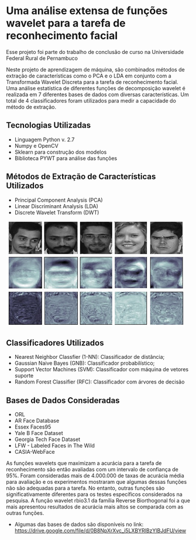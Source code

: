 # Uma análise extensa de funções wavelet para a tarefa de reconhecimento facial

Esse projeto foi parte do trabalho de conclusão de curso na Universidade Federal Rural de Pernambuco

Neste projeto de aprendizagem de máquina, são combinados métodos de extração de características como o PCA e o LDA em conjunto com a Transformada Wavelet Discreta para a tarefa de reconhecimento facial. Uma análise estatística de diferentes funções de decomposição wavelet é realizada em 7 diferentes bases de dados com diversas características.
Um total de 4 classificadores foram utilizados para medir a capacidade do método de extração.

## Tecnologias Utilizadas

* Linguagem Python v. 2.7
* Numpy e OpenCV
* Sklearn para construção dos modelos
* Biblioteca PYWT para análise das funções

## Métodos de Extração de Características Utilizados

* Principal Component Analysis (PCA)
* Linear Discriminant Analysis (LDA) 
* Discrete Wavelet Transform (DWT) 

![eigenfisher](pics/eigenfisher.jpg)<br/>

## Classificadores Utilizados

* Nearest Neighbor Classfier (1-NN): Classificador de distância;
* Gaussian Naive Bayes (GNB): Classificador probabilístico; 
* Support Vector Machines (SVM): Classificador com máquina de vetores suporte
* Random Forest Classifier (RFC): Classificador com árvores de decisão

## Bases de Dados Consideradas

* ORL 
* AR Face Database
* Essex Faces95
* Yale B Face Dataset
* Georgia Tech Face Dataset
* LFW - Labeled Faces in The Wild
* CASIA-WebFace

As funções wavelets que maximizam a acurácia para a tarefa de reconhecimento são então avaliadas com um intervalo de confiança de 95%.
Foram consideradas mais de 4.000.000 de taxas de acurácia média para avaliação e os experimentos mostraram que algumas dessas funções não são adequadas para a tarefa.
No entanto, outras funções são significativamente diferentes para os testes específicos considerados na pesquisa.
A função wavelet rbio3.1 da família Reverse Biorthogonal foi a que mais apresentou resultados de acurácia mais altos se comparada com as outras funções.

 - Algumas das bases de dados são disponíveis no link: https://drive.google.com/file/d/0B8NpXrXvc_i5LXBYRlBzYlBJdFU/view
